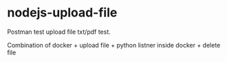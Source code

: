 # nodejs-upload-file
Postman test upload file txt/pdf test.

Combination of docker + upload file + python listner inside docker + delete file
